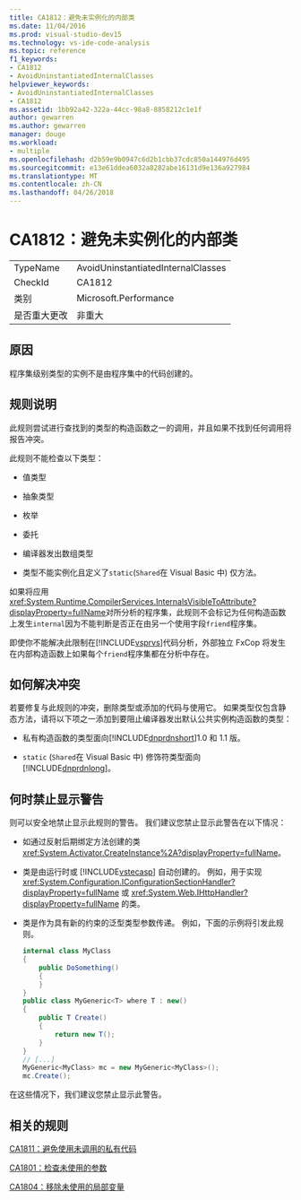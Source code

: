 ```yaml
---
title: CA1812：避免未实例化的内部类
ms.date: 11/04/2016
ms.prod: visual-studio-dev15
ms.technology: vs-ide-code-analysis
ms.topic: reference
f1_keywords:
- CA1812
- AvoidUninstantiatedInternalClasses
helpviewer_keywords:
- AvoidUninstantiatedInternalClasses
- CA1812
ms.assetid: 1bb92a42-322a-44cc-98a8-8858212c1e1f
author: gewarren
ms.author: gewarren
manager: douge
ms.workload:
- multiple
ms.openlocfilehash: d2b59e9b0947c6d2b1cbb37cdc850a144976d495
ms.sourcegitcommit: e13e61ddea6032a8282abe16131d9e136a927984
ms.translationtype: MT
ms.contentlocale: zh-CN
ms.lasthandoff: 04/26/2018
---
```

# <a name="ca1812-avoid-uninstantiated-internal-classes"></a>CA1812：避免未实例化的内部类
|||
|-|-|
|TypeName|AvoidUninstantiatedInternalClasses|
|CheckId|CA1812|
|类别|Microsoft.Performance|
|是否重大更改|非重大|

## <a name="cause"></a>原因
 程序集级别类型的实例不是由程序集中的代码创建的。

## <a name="rule-description"></a>规则说明
 此规则尝试进行查找到的类型的构造函数之一的调用，并且如果不找到任何调用将报告冲突。

 此规则不能检查以下类型：

-   值类型

-   抽象类型

-   枚举

-   委托

-   编译器发出数组类型

-   类型不能实例化且定义了`static`(`Shared`在 Visual Basic 中) 仅方法。

 如果将应用<xref:System.Runtime.CompilerServices.InternalsVisibleToAttribute?displayProperty=fullName>对所分析的程序集，此规则不会标记为任何构造函数上发生`internal`因为不能判断是否正在由另一个使用字段`friend`程序集。

 即使你不能解决此限制在[!INCLUDE[vsprvs](../code-quality/includes/vsprvs_md.md)]代码分析，外部独立 FxCop 将发生在内部构造函数上如果每个`friend`程序集都在分析中存在。

## <a name="how-to-fix-violations"></a>如何解决冲突
 若要修复与此规则的冲突，删除类型或添加的代码与使用它。 如果类型仅包含静态方法，请将以下项之一添加到要阻止编译器发出默认公共实例构造函数的类型：

-   私有构造函数的类型面向[!INCLUDE[dnprdnshort](../code-quality/includes/dnprdnshort_md.md)]1.0 和 1.1 版。

-   `static` (`Shared`在 Visual Basic 中) 修饰符类型面向[!INCLUDE[dnprdnlong](../code-quality/includes/dnprdnlong_md.md)]。

## <a name="when-to-suppress-warnings"></a>何时禁止显示警告
 则可以安全地禁止显示此规则的警告。 我们建议您禁止显示此警告在以下情况：

-   如通过反射后期绑定方法创建的类<xref:System.Activator.CreateInstance%2A?displayProperty=fullName>。

-   类是由运行时或 [!INCLUDE[vstecasp](../code-quality/includes/vstecasp_md.md)] 自动创建的。 例如，用于实现 <xref:System.Configuration.IConfigurationSectionHandler?displayProperty=fullName> 或 <xref:System.Web.IHttpHandler?displayProperty=fullName> 的类。

-   类是作为具有新的约束的泛型类型参数传递。 例如，下面的示例将引发此规则。

    ```csharp
    internal class MyClass
    {
        public DoSomething()
        {
        }
    }
    public class MyGeneric<T> where T : new()
    {
        public T Create()
        {
            return new T();
        }
    }
    // [...]
    MyGeneric<MyClass> mc = new MyGeneric<MyClass>();
    mc.Create();
    ```

 在这些情况下，我们建议您禁止显示此警告。

## <a name="related-rules"></a>相关的规则
 [CA1811：避免使用未调用的私有代码](../code-quality/ca1811-avoid-uncalled-private-code.md)

 [CA1801：检查未使用的参数](../code-quality/ca1801-review-unused-parameters.md)

 [CA1804：移除未使用的局部变量](../code-quality/ca1804-remove-unused-locals.md)